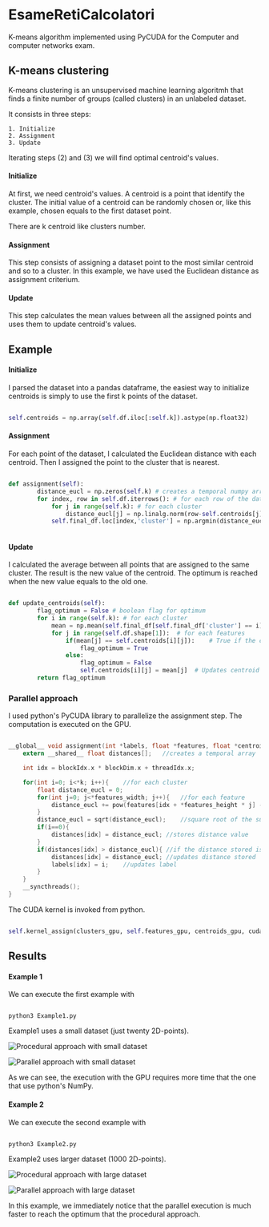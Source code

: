 # EsameRetiCalcolatori
K-means algorithm implemented using PyCUDA for the Computer and computer networks exam.

## K-means clustering
K-means clustering is an unsupervised machine learning algoritmh that finds a finite number of groups (called clusters) in an unlabeled dataset.

It consists in three steps:

	1. Initialize
	2. Assignment
	3. Update
	
Iterating steps (2) and (3) we will find optimal centroid's values.
	
#### Initialize
At first, we need centroid's values. A centroid is a point that identify the cluster. The initial value of a centroid can be randomly chosen or, like this example, chosen equals to the first dataset point.

There are k centroid like clusters number.

#### Assignment
This step consists of assigning a dataset point to the most similar centroid and so to a cluster. In this example, we have used the Euclidean distance as assignment criterium.

#### Update
This step calculates the mean values between all the assigned points and uses them to update centroid's values.

## Example

#### Initialize
I parsed the dataset into a pandas dataframe, the easiest way to initialize centroids is simply to use the first k points of the dataset.

```python

self.centroids = np.array(self.df.iloc[:self.k]).astype(np.float32)

```

#### Assignment
For each point of the dataset, I calculated the Euclidean distance with each centroid. Then I assigned the point to the cluster that is nearest.

```python

def assignment(self):
        distance_eucl = np.zeros(self.k) # creates a temporal numpy array 
        for index, row in self.df.iterrows(): # for each row of the dataframe
            for j in range(self.k): # for each cluster
                distance_eucl[j] = np.linalg.norm(row-self.centroids[j]) # calculates euclidean distance between dataset's point and centroid and stores it in the temporal array
            self.final_df.loc[index,'cluster'] = np.argmin(distance_eucl) # assigns the point to the nearest centroid
    
```

#### Update
I calculated the average between all points that are assigned to the same cluster. The result is the new value of the centroid. The optimum is reached when the new value equals to the old one.

```python

def update_centroids(self):
        flag_optimum = False # boolean flag for optimum
        for i in range(self.k): # for each cluster
            mean = np.mean(self.final_df[self.final_df['cluster'] == i]).astype(np.float32) # calculates the average between points that are assigned to the same cluster
            for j in range(self.df.shape[1]):  # for each features
                if(mean[j] == self.centroids[i][j]):    # True if the centroids has no need to be updated
                    flag_optimum = True
                else:
                    flag_optimum = False
                    self.centroids[i][j] = mean[j]  # Updates centroid component values
        return flag_optimum

```

### Parallel approach
I used python's PyCUDA library to parallelize the assignment step. The computation is executed on the GPU.

```c

__global__ void assignment(int *labels, float *features, float *centroids, int *k, int *features_height, int *features_width){
    extern __shared__ float distances[];   //creates a temporal array

	int idx = blockIdx.x * blockDim.x + threadIdx.x;

    for(int i=0; i<*k; i++){    //for each cluster
        float distance_eucl = 0;
        for(int j=0; j<*features_width; j++){   //for each feature
            distance_eucl += pow(features[idx + *features_height * j] - centroids[i + *k * j], 2);    //sums of the squares of the components
        }
        distance_eucl = sqrt(distance_eucl);    //square root of the sum
        if(i==0){
        	distances[idx] = distance_eucl; //stores distance value 
        }
        if(distances[idx] > distance_eucl){ //if the distance stored is less than the calculated distance
            distances[idx] = distance_eucl; //updates distance stored
            labels[idx] = i;    //updates label
        }
    }
    __syncthreads();
}

```

The CUDA kernel is invoked from python.

```python

self.kernel_assign(clusters_gpu, self.features_gpu, centroids_gpu, cuda.In(np.int32(self.k)), cuda.In(np.int32(self.df.shape[0])), cuda.In(np.int32(self.df.shape[1])), block=(self.df.shape[0],1,1), shared=8*self.df.shape[0])

```

## Results

#### Example 1
We can execute the first example with
```

python3 Example1.py

```

Example1 uses a small dataset (just twenty 2D-points). 

![](Procedural1.png "Procedural approach with small dataset")


![](Parallel1.png "Parallel approach with small dataset")

As we can see, the execution with the GPU requires more time that the one that use python's NumPy.

#### Example 2
We can execute the second example with
```

python3 Example2.py

```

Example2 uses larger dataset (1000 2D-points).

![](Procedural2.png "Procedural approach with large dataset")


![](Parallel2.png "Parallel approach with large dataset")

In this example, we immediately notice that the parallel execution is much faster to reach the optimum that the procedural approach.
